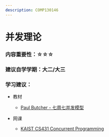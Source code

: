 ```yaml
---
description: COMP130146
---
```


# 并发理论

### 内容重要性：☆☆☆

### 建议自学学期：大二/大三

### 学习建议：

* 教材
  * [Paul Butcher - 七周七并发模型](https://book.douban.com/subject/26337939/)
*   网课

    * [KAIST CS431 Concurrent Programming](https://github.com/kaist-cp/cs431)




